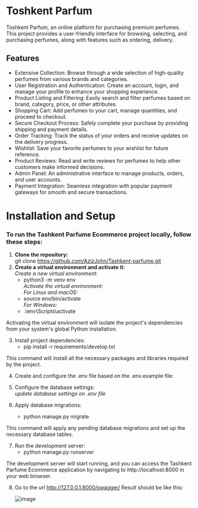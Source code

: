 # Toshkent Parfum

Toshkent Parfum, an online platform for purchasing premium perfumes. This project provides a user-friendly interface for browsing, selecting, and purchasing perfumes, along with features such as ordering, delivery.

## Features
- Extensive Collection: Browse through a wide selection of high-quality perfumes from various brands and categories.
- User Registration and Authentication: Create an account, login, and manage your profile to enhance your shopping experience.
- Product Listing and Filtering: Easily search and filter perfumes based on brand, category, price, or other attributes.
- Shopping Cart: Add perfumes to your cart, manage quantities, and proceed to checkout.
- Secure Checkout Process: Safely complete your purchase by providing shipping and payment details.
- Order Tracking: Track the status of your orders and receive updates on the delivery progress.
- Wishlist: Save your favorite perfumes to your wishlist for future reference.
- Product Reviews: Read and write reviews for perfumes to help other customers make informed decisions.
- Admin Panel: An administrative interface to manage products, orders, and user accounts.
- Payment Integration: Seamless integration with popular payment gateways for smooth and secure transactions.

# Installation and Setup
### To run the Tashkent Parfume Ecommerce project locally, follow these steps:
1. **Clone the repository:**  
   git clone https://github.com/AzizJohn/Tashkent-parfume.git
2. **Create a virtual environment and activate it:**  
*Create a new virtual environment:*    
   - python3 -m venv env  
*Activate the virtual environment:*  
*For Linux and macOS:*
   - source env/bin/activate  
*For Windows:*
   - .\env\Scripts\activate

Activating the virtual environment will isolate the project's dependencies from your system's global Python installation.

3. Install project dependencies:
   - pip install -r requirements/develop.txt

This command will install all the necessary packages and libraries required by the project.

4. Create and configure the .env file based on the .env.example file:  
5. Configure the database settings:  
   *update database settings on .env file*

6. Apply database migrations:  
   - python manage.py migrate  

This command will apply any pending database migrations and set up the necessary database tables.  

7. Run the development server:
   - python manage.py runserver  

The development server will start running, and you can access the Tashkent Parfume Ecommerce application by navigating to http://localhost:8000 in your web browser.

8. Go to the url http://127.0.0.1:8000/swagger/
   Result should be like this:
   
   ![image](https://github.com/AzizJohn/Tashkent-parfume/assets/101688328/948b6009-e3e8-4903-93cb-49fb406a1597)



